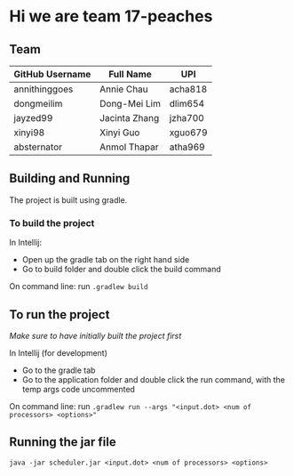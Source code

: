 # Hi we are team 17-peaches

## Team
| GitHub Username | Full Name | UPI |
| --------------- | --------- | --- |
| annithinggoes | Annie Chau | acha818 |
| dongmeilim | Dong-Mei Lim | dlim654 |
| jayzed99 | Jacinta Zhang | jzha700 |
| xinyi98 | Xinyi Guo | xguo679 |
| absternator | Anmol Thapar | atha969 |


## Building and Running
The project is built using gradle.

### To build the project

In Intellij:
 - Open up the gradle tab on the right hand side
 - Go to build folder and double click the build command

On command line: run `.gradlew build`

## To run the project
 
*Make sure to have initially built the project first*
 
 In Intellij (for development)
 - Go to the gradle tab
 - Go to the application folder and double click the run command, 
 with the temp args code uncommented
 
 On command line: run `.gradlew run --args "<input.dot> <num of processors> <options>"`
 
 ## Running the jar file
 
 `java -jar scheduler.jar <input.dot> <num of processors> <options>`
 
